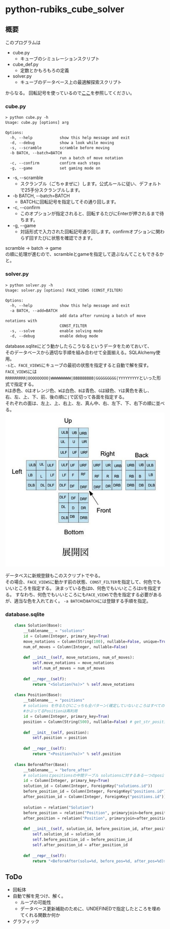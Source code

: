 python-rubiks\_cube\_solver
====

## 概要 ##
このプログラムは

 - cube.py
   - キューブのシミュレーションスクリプト
 - cube_def.py
   - 定数とかもろもろの定義
 - solver.py
   - キューブのデータベース上の最適解探索スクリプト

からなる。
回転記号を使っているので[ここ](http://www.planet-puzzle.com/cubekaiten.html)を参照してください。

### cube.py ###
    > python cube.py -h
    Usage: cube.py [options] arg  
    
    Options:  
      -h, --help            show this help message and exit  
      -d, --debug           show a look while moving  
      -s, --scramble        scramble before moving  
      -b BATCH, --batch=BATCH  
                            run a batch of move notation  
      -c, --confirm         confirm each steps  
      -g, --game            set gaming mode on  

 * -s, --scramble
   * スクランブル（ごちゃまぜに）します。公式ルールに従い、デフォルトで25手分スクランブルします。
 * -b BATCH, --batch=BATCH
   * BATCHに回転記号を指定してその通り回します。
 * -c, --confirm
   * このオプションが指定されると、回転するたびにEnterが押されるまで待ちます。
 * -g, --game
   * 対話形式で入力された回転記号通り回します。confirmオプションに関わらず回すたびに状態を確認できます。

scramble -> batch -> game  
の順に処理が進むので、scrambleとgameを指定して遊ぶなんてこともできるかと。

### solver.py ###
    > python solver.py -h
    Usage: solver.py [options] FACE_VIEWS (CONST_FILTER)
    
    Options:
      -h, --help            show this help message and exit
      -a BATCH, --add=BATCH
                            add data after running a batch of move notations with
                            CONST_FILTER
      -s, --solve           enable solving mode
      -d, --debug           enable debug mode

database.sqliteにどう動かしたらこうなるというデータをためておいて、  
そのデータベースから適切な手順を組み合わせて全面揃える。SQLAlchemy使用。  
`-s`と、`FACE_VIEWS`にキューブの最初の状態を指定すると自動で解を探す。  
`FACE_VIEWS`には`RRRRRRRRR|OOOOOOOOO|WWWWWWWWW|BBBBBBBBB|GGGGGGGGG|YYYYYYYYY`といった形式で指定する。  
`R`は赤色、`O`はオレンジ色、`W`は白色、`B`は青色、`G`は緑色、`Y`は黄色を表し、  
右、左、上、下、前、後の順に`|`で区切って各面を指定する。  
それぞれの面は、左上、上、右上、左、真ん中、右、左下、下、右下の順に並べる。  
![展開図](https://github.com/pheehs/python-rubiks_cube_solver/raw/master/tenkai-zu.jpg "展開図")

データベスに新規登録もこのスクリプトでやる。  
その場合、`FACE_VIEWS`に動かす前の状態、`CONST_FILTER`を指定して、何色でもいいところを指定する。
決まっている色は`D`、何色でもいいところは`U`を指定する。
すなわち、何色でもいいところにも`FACE_VIEWS`で色を指定する必要があるが、適当な色を入れておく。
`-a BATCH`の`BATCH`には登録する手順を指定。

### database.sqlite ###
```python
    class Solution(Base):
        __tablename__ = "solutions"
        id = Column(Integer, primary_key=True)
        move_notations = Column(String(100), nullable=False, unique=True) # 100あればいいよね
        num_of_moves = Column(Integer, nullable=False)
    
        def __init__(self, move_notations, num_of_moves):
            self.move_notations = move_notations
            self.num_of_moves = num_of_moves
            
        def __repr__(self):
            return "<Solution(%s)>" % self.move_notations
    
    class Position(Base):
        __tablename__ = "positions"
        # solutions を作るたびにこっちも全パターン(確定していないところはすべての組み合わせ)作る 
        #かぶってるPositionは再利用
        id = Column(Integer, primary_key=True)
        position = Column(String(500), nullable=False) # get_str_positionで取得する値にUNDEFINEDが加わる。get_str_position()は長さ481で固定っぽい
    
        def __init__(self, position):
            self.position = position
            
        def __repr__(self):
            return "<Position(%s)>" % self.position
    
    class BeforeAfter(Base):
        __tablename__ = "before_after"
        # solutionsとpositionsの中間テーブル solutionsに対するある一つのpositions(before)とその(after)
        id = Column(Integer, primary_key=True)
        solution_id = Column(Integer, ForeignKey("solutions.id"))
        before_position_id = Column(Integer, ForeignKey("positions.id"))
        after_position_id = Column(Integer, ForeignKey("positions.id"))
    
        solution = relation("Solution")
        before_position = relation("Position", primaryjoin=before_position_id==Position.id) # 凝った
        after_position = relation("Position", primaryjoin=after_position_id==Position.id) ##
        
        def __init__(self, solution_id, before_position_id, after_position_id):
            self.solution_id = solution_id
            self.before_position_id = before_position_id
            self.after_position_id = after_position_id
    
        def __repr__(self):
            return "<BeforeAfter(solu=%d, before_pos=%d, after_pos=%d)>" % (self.solution_id, self.before_position_id, self.after_position_id)
```
## ToDo ##
 - 回転体
 - 自動で解を見つけ、解く。
   - ループの可能性
   - データベース更新補助のために、UNDEFINEDで指定したところを埋めてくれる関数か何か
 - グラフィック
